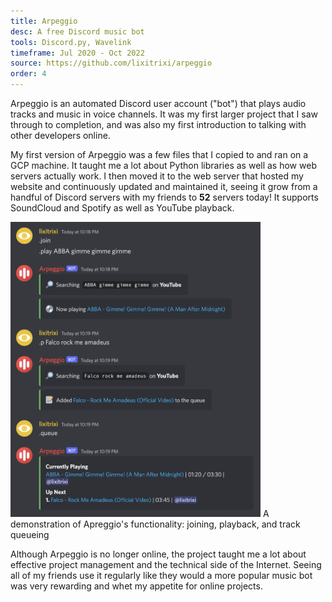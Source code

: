 ```yaml
---
title: Arpeggio
desc: A free Discord music bot
tools: Discord.py, Wavelink
timeframe: Jul 2020 - Oct 2022
source: https://github.com/lixitrixi/arpeggio
order: 4
---
```

Arpeggio is an automated Discord user account ("bot") that plays audio tracks and music in voice channels. It was my first larger project that I saw through to completion, and was also my first introduction to talking with other developers online.

My first version of Arpeggio was a few files that I copied to and ran on a GCP machine. It taught me a lot about Python libraries as well as how web servers actually work. I then moved it to the web server that hosted my website and continuously updated and maintained it, seeing it grow from a handful of Discord servers with my friends to <b>52</b> servers today! It supports SoundCloud and Spotify as well as YouTube playback.

<img src="/assets/img/arpy.png" width="400px">
<cap>A demonstration of Apreggio's functionality: joining, playback, and track queueing</cap>

Although Arpeggio is no longer online, the project taught me a lot about effective project management and the technical side of the Internet. Seeing all of my friends use it regularly like they would a more popular music bot was very rewarding and whet my appetite for online projects.
